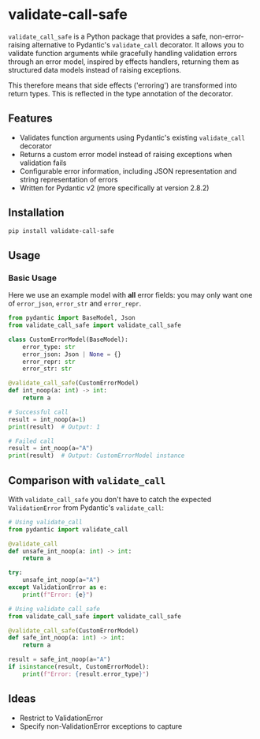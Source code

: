 # validate-call-safe

`validate_call_safe` is a Python package that provides a safe, non-error-raising alternative to Pydantic's `validate_call` decorator.
It allows you to validate function arguments while gracefully handling validation errors through an error model,
inspired by effects handlers, returning them as structured data models instead of raising exceptions.

This therefore means that side effects ('erroring') are transformed into return types. This is
reflected in the type annotation of the decorator.

## Features

- Validates function arguments using Pydantic's existing `validate_call` decorator
- Returns a custom error model instead of raising exceptions when validation fails
- Configurable error information, including JSON representation and string representation of errors
- Written for Pydantic v2 (more specifically at version 2.8.2)

## Installation

```bash
pip install validate-call-safe
```

## Usage

### Basic Usage

Here we use an example model with **all** error fields: you may only want one of `error_json`,
`error_str` and `error_repr`.

```python
from pydantic import BaseModel, Json
from validate_call_safe import validate_call_safe

class CustomErrorModel(BaseModel):
    error_type: str
    error_json: Json | None = {}
    error_repr: str
    error_str: str

@validate_call_safe(CustomErrorModel)
def int_noop(a: int) -> int:
    return a

# Successful call
result = int_noop(a=1)
print(result)  # Output: 1

# Failed call
result = int_noop(a="A")
print(result)  # Output: CustomErrorModel instance
```

## Comparison with `validate_call`

With `validate_call_safe` you don't have to catch the expected `ValidationError` from Pydantic's `validate_call`:

```python
# Using validate_call
from pydantic import validate_call

@validate_call
def unsafe_int_noop(a: int) -> int:
    return a

try:
    unsafe_int_noop(a="A")
except ValidationError as e:
    print(f"Error: {e}")

# Using validate_call_safe
from validate_call_safe import validate_call_safe

@validate_call_safe(CustomErrorModel)
def safe_int_noop(a: int) -> int:
    return a

result = safe_int_noop(a="A")
if isinstance(result, CustomErrorModel):
    print(f"Error: {result.error_type}")
```

## Ideas

- Restrict to ValidationError
- Specify non-ValidationError exceptions to capture
